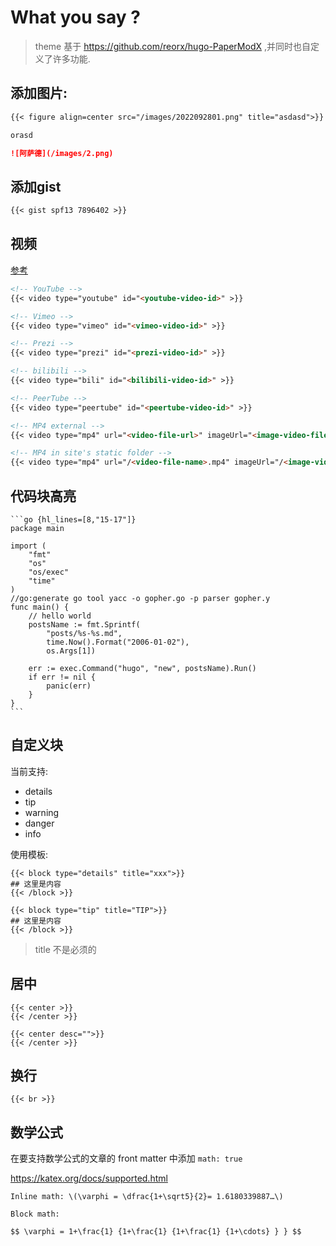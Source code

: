 # What you say ?

> theme 基于 https://github.com/reorx/hugo-PaperModX ,并同时也自定义了许多功能.

## 添加图片:

```markdown
{{< figure align=center src="/images/2022092801.png" title="asdasd">}}

orasd

![阿萨德](/images/2.png)
```

## 添加gist

```markdown
{{< gist spf13 7896402 >}}
```

## 视频

[参考](https://github.com/Lednerb/bilberry-hugo-theme#video)

```markdown
<!-- YouTube -->
{{< video type="youtube" id="<youtube-video-id>" >}}

<!-- Vimeo -->
{{< video type="vimeo" id="<vimeo-video-id>" >}}

<!-- Prezi -->
{{< video type="prezi" id="<prezi-video-id>" >}}

<!-- bilibili -->
{{< video type="bili" id="<bilibili-video-id>" >}}

<!-- PeerTube -->
{{< video type="peertube" id="<peertube-video-id>" >}}

<!-- MP4 external -->
{{< video type="mp4" url="<video-file-url>" imageUrl="<image-video-file-url>" >}}

<!-- MP4 in site's static folder -->
{{< video type="mp4" url="/<video-file-name>.mp4" imageUrl="/<image-video-file-name>.png" >}}

```

## 代码块高亮

````text
```go {hl_lines=[8,"15-17"]}
package main

import (
	"fmt"
	"os"
	"os/exec"
	"time"
)
//go:generate go tool yacc -o gopher.go -p parser gopher.y
func main() {
	// hello world
	postsName := fmt.Sprintf(
		"posts/%s-%s.md",
		time.Now().Format("2006-01-02"),
		os.Args[1])

	err := exec.Command("hugo", "new", postsName).Run()
	if err != nil {
		panic(err)
	}
}
```
````

## 自定义块

当前支持:

- details
- tip
- warning
- danger
- info

使用模板:

```
{{< block type="details" title="xxx">}}
## 这里是内容
{{< /block >}}

{{< block type="tip" title="TIP">}}
## 这里是内容
{{< /block >}}
```

> title 不是必须的

## 居中

```
{{< center >}}
{{< /center >}}

{{< center desc="">}}
{{< /center >}}
```

## 换行

```
{{< br >}}
```

## 数学公式

在要支持数学公式的文章的 front matter 中添加 `math: true`

https://katex.org/docs/supported.html

```
Inline math: \(\varphi = \dfrac{1+\sqrt5}{2}= 1.6180339887…\)

Block math:

$$ \varphi = 1+\frac{1} {1+\frac{1} {1+\frac{1} {1+\cdots} } } $$
```